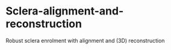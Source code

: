 # Sclera-alignment-and-reconstruction
Robust sclera enrolment with alignment and (3D) reconstruction
